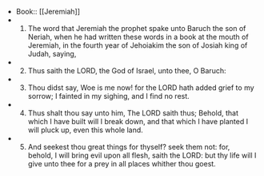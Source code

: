 - Book:: [[Jeremiah]]
- 1. The word that Jeremiah the prophet spake unto Baruch the son of Neriah, when he had written these words in a book at the mouth of Jeremiah, in the fourth year of Jehoiakim the son of Josiah king of Judah, saying,
- 2. Thus saith the LORD, the God of Israel, unto thee, O Baruch:
- 3. Thou didst say, Woe is me now! for the LORD hath added grief to my sorrow; I fainted in my sighing, and I find no rest.
- 4. Thus shalt thou say unto him, The LORD saith thus; Behold, that which I have built will I break down, and that which I have planted I will pluck up, even this whole land.
- 5. And seekest thou great things for thyself? seek them not: for, behold, I will bring evil upon all flesh, saith the LORD: but thy life will I give unto thee for a prey in all places whither thou goest.
